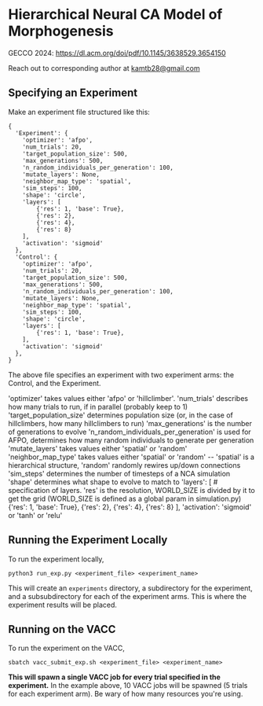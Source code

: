 # Hierarchical Neural CA Model of Morphogenesis

GECCO 2024: https://dl.acm.org/doi/pdf/10.1145/3638529.3654150

Reach out to corresponding author at kamtb28@gmail.com

## Specifying an Experiment

Make an experiment file structured like this:
```
{
  'Experiment': {
    'optimizer': 'afpo',
    'num_trials': 20,
    'target_population_size': 500,
    'max_generations': 500,
    'n_random_individuals_per_generation': 100,
    'mutate_layers': None,
    'neighbor_map_type': 'spatial',
    'sim_steps': 100,
    'shape': 'circle',
    'layers': [
        {'res': 1, 'base': True},
        {'res': 2},
        {'res': 4}, 
        {'res': 8}
    ],
    'activation': 'sigmoid'
  },
  'Control': {
    'optimizer': 'afpo',
    'num_trials': 20,
    'target_population_size': 500,
    'max_generations': 500,
    'n_random_individuals_per_generation': 100,
    'mutate_layers': None,
    'neighbor_map_type': 'spatial',
    'sim_steps': 100,
    'shape': 'circle',
    'layers': [
        {'res': 1, 'base': True},
    ],
    'activation': 'sigmoid'
  },
}
```

The above file specifies an experiment with two experiment arms: the Control, and the Experiment. 

'optimizer' takes values either 'afpo' or 'hillclimber'. 
'num_trials' describes how many trials to run, if in parallel (probably keep to 1)
'target_population_size' determines population size (or, in the case of hillclimbers, how many hillclimbers to run)
'max_generations' is the number of generations to evolve
'n_random_individuals_per_generation' is used for AFPO, determines how many random individuals to generate per generation
'mutate_layers' takes values either 'spatial' or 'random' 
'neighbor_map_type' takes values either 'spatial' or 'random' -- 'spatial' is a hierarchical structure, 'random' randomly rewires up/down connections
'sim_steps' determines the number of timesteps of a NCA simulation
'shape' determines what shape to evolve to match to
'layers': [ # specification of layers. 'res' is the resolution, WORLD_SIZE is divided by it to get the grid (WORLD_SIZE is defined as a global param in simulation.py)
    {'res': 1, 'base': True}, 
    {'res': 2},
    {'res': 4}, 
    {'res': 8}
],
'activation': 'sigmoid' or 'tanh' or 'relu'




## Running the Experiment Locally

To run the experiment locally, 

```
python3 run_exp.py <experiment_file> <experiment_name>
```

This will create an `experiments` directory, a subdirectory for the experiment, and a subsubdirectory for each of the experiment arms. This is where the experiment results will be placed. 

## Running on the VACC

To run the experiment on the VACC, 

```
sbatch vacc_submit_exp.sh <experiment_file> <experiment_name>
```

**This will spawn a single VACC job for every trial specified in the experiment.** In the example above, 10 VACC jobs will be spawned (5 trials for each experiment arm). Be wary of how many resources you're using.

